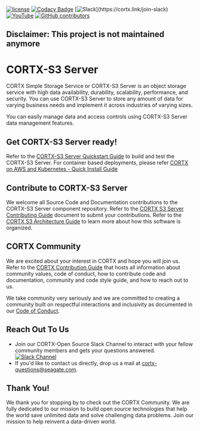 [![ license](https://img.shields.io/badge/License-Apache%202.0-blue.svg)](https://github.com/Seagate/EOS-Sandbox/blob/master/LICENSE) 
[![Codacy Badge](https://app.codacy.com/project/badge/Grade/e02de8d738bb4701b6345624ea2de66c)](https://www.codacy.com/gh/Seagate/cortx-s3server/dashboard?utm_source=github.com&amp;utm_medium=referral&amp;utm_content=Seagate/cortx-s3server&amp;utm_campaign=Badge_Grade)
[![Slack](https://img.shields.io/badge/chat-on%20Slack-blue")](https://cortx.link/join-slack) [![YouTube](https://img.shields.io/badge/Video-YouTube-red)](https://cortx.link/videos) [![GitHub contributors](https://img.shields.io/github/contributors/Seagate/cortx-s3server)](https://github.com/Seagate/cortx-s3server/graphs/contributors/)

## Disclaimer: This project is not maintained anymore


# CORTX-S3 Server

CORTX Simple Storage Service or CORTX-S3 Server is an object storage service with high data availability, durability, scalability, performance, and security. You can use CORTX-S3 Server to store any amount of data for varying business needs and implement it across industries of varying sizes.

You can easily manage data and access controls using CORTX-S3 Server data management features.

## Get CORTX-S3 Server ready!

Refer to the [CORTX-S3 Server Quickstart Guide](docs/CORTX-S3%20Server%20Quick%20Start%20Guide.md) to build and test the CORTX-S3 Server.
For container based deployments, please refer [CORTX on AWS and Kubernetes - Quick Install Guide](https://github.com/Seagate/cortx-k8s/blob/stable/doc/cortx-aws-k8s-installation.md)

## Contribute to CORTX-S3 Server

We welcome all Source Code and Documentation contributions to the CORTX-S3 Server component repository. Refer to the [CORTX S3 Server Contributing Guide](CONTRIBUTING.md) document to submit your contributions.  Refer to the [CORTX S3 Architecture Guide](docs/CortxS3_Architecture.md) to learn more about how this software is organized.

## CORTX Community

We are excited about your interest in CORTX and hope you will join us. Refer to the [CORTX Contribution Guide](https://github.com/Seagate/cortx/blob/main/CONTRIBUTING.md) that hosts all information about community values, code of conduct, how to contribute code and documentation, community and code style guide, and how to reach out to us. 

We take community very seriously and we are committed to creating a community built on respectful interactions and inclusivity as documented in our [Code of Conduct](CODE_OF_CONDUCT.md).

## Reach Out To Us

- Join our CORTX-Open Source Slack Channel to interact with your fellow community members and gets your questions answered. [![Slack Channel](https://img.shields.io/badge/chat-on%20Slack-blue)](https://join.slack.com/t/cortxcommunity/shared_invite/zt-femhm3zm-yiCs5V9NBxh89a_709FFXQ?)
- If you'd like to contact us directly, drop us a mail at cortx-questions@seagate.com.

## Thank You!

We thank you for stopping by to check out the CORTX Community. We are fully dedicated to our mission to build open source technologies that help the world save unlimited data and solve challenging data problems. Join our mission to help reinvent a data-driven world.
